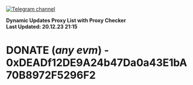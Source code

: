[![Telegram channel](https://img.shields.io/endpoint?url=https://runkit.io/damiankrawczyk/telegram-badge/branches/master?url=https://t.me/n4z4v0d)](https://t.me/n4z4v0d) 

**Dynamic Updates Proxy List with Proxy Checker**  
**Last Updated: 20.12.23 21:15**

# DONATE (_any evm_) - 0xDEADf12DE9A24b47Da0a43E1bA70B8972F5296F2
